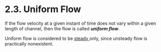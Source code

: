 # 2.3. Uniform Flow

If the flow velocity at a given instant of time does not vary within a given length of channel, then the flow is called _**uniform flow**_.

Uniform flow is considered to be [steady ](steady-flow.md)only, since unsteady flow is practically nonexistent.

